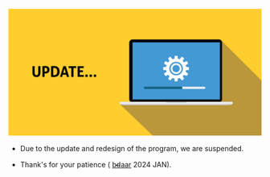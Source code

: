 ![img](https://github.com/bdaar/SHIELD/blob/main/UI-UX%2Fupdate.png)

+ Due to the update and redesign of the program, we are suspended.

+ Thank's for your patience ( [b̴d̴aar](https://bgaah.ir) 2024 JAN).
